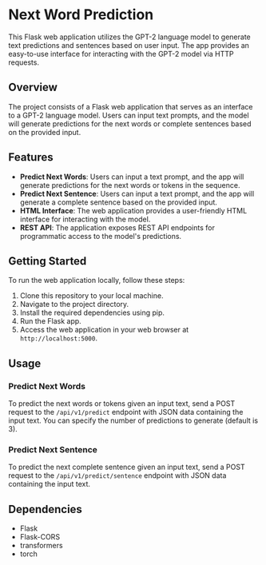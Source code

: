 # Next Word Prediction

This Flask web application utilizes the GPT-2 language model to generate text predictions and sentences based on user input. The app provides an easy-to-use interface for interacting with the GPT-2 model via HTTP requests.

## Overview

The project consists of a Flask web application that serves as an interface to a GPT-2 language model. Users can input text prompts, and the model will generate predictions for the next words or complete sentences based on the provided input.

## Features

- **Predict Next Words**: Users can input a text prompt, and the app will generate predictions for the next words or tokens in the sequence.
- **Predict Next Sentence**: Users can input a text prompt, and the app will generate a complete sentence based on the provided input.
- **HTML Interface**: The web application provides a user-friendly HTML interface for interacting with the model.
- **REST API**: The application exposes REST API endpoints for programmatic access to the model's predictions.

## Getting Started

To run the web application locally, follow these steps:

1. Clone this repository to your local machine.
2. Navigate to the project directory.
3. Install the required dependencies using pip.
4. Run the Flask app.
5. Access the web application in your web browser at `http://localhost:5000`.

## Usage

### Predict Next Words

To predict the next words or tokens given an input text, send a POST request to the `/api/v1/predict` endpoint with JSON data containing the input text. You can specify the number of predictions to generate (default is 3).

### Predict Next Sentence

To predict the next complete sentence given an input text, send a POST request to the `/api/v1/predict/sentence` endpoint with JSON data containing the input text.

## Dependencies

- Flask
- Flask-CORS
- transformers
- torch
